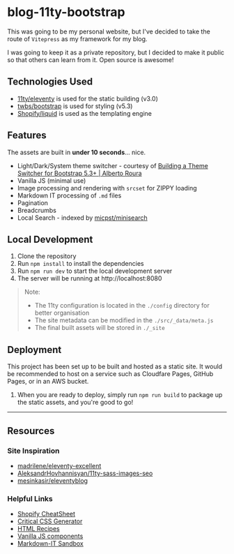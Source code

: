 # blog-11ty-bootstrap

This was going to be my personal website, but I've decided to take the route of `Vitepress` as my framework for my blog.

I was going to keep it as a private repository, but I decided to make it public so that others can learn from it. Open source is awesome!

## Technologies Used

- [11ty/eleventy](https://github.com/11ty/eleventy) is used for the static building (v3.0)
- [twbs/bootstrap](https://github.com/twbs/bootstrap) is used for styling (v5.3)
- [Shopify/liquid](https://github.com/Shopify/liquid) is used as the templating engine

## Features

The assets are built in **under 10 seconds**... nice.

- Light/Dark/System theme switcher - courtesy of [Building a Theme Switcher for Bootstrap 5.3+ | Alberto Roura](https://albertoroura.com/building-a-theme-switcher-for-bootstrap/)
- Vanilla JS (minimal use)
- Image processing and rendering with `srcset` for ZIPPY loading
- Markdown IT processing of `.md` files
- Pagination
- Breadcrumbs
- Local Search - indexed by [micpst/minisearch](https://github.com/micpst/minisearch)

## Local Development

1. Clone the repository
2. Run `npm install` to install the dependencies
3. Run `npm run dev` to start the local development server
4. The server will be running at http://localhost:8080

> Note:
> - The 11ty configuration is located in the `./config` directory for better organisation
> - The site metadata can be modified in the `./src/_data/meta.js`
> - The final built assets will be stored in `./_site`

## Deployment

This project has been set up to be built and hosted as a static site. It would be recommended to host on a service such as Cloudfare Pages, GitHub Pages, or in an AWS bucket.

1. When you are ready to deploy, simply run `npm run build` to package up the static assets, and you're good to go!

---

## Resources

### Site Inspiration

- [madrilene/eleventy-excellent](https://github.com/madrilene/eleventy-excellent)
- [AleksandrHovhannisyan/11ty-sass-images-seo](https://github.com/AleksandrHovhannisyan/11ty-sass-images-seo)
- [mesinkasir/eleventyblog](https://github.com/mesinkasir/eleventyblog)

### Helpful Links

- [Shopify CheatSheet](https://www.shopify.com/partners/shopify-cheat-sheet)
- [Critical CSS Generator](https://www.corewebvitals.io/tools/critical-css-generator)
- [HTML Recipes](https://htmlrecipes.dev)
- [Vanilla JS components](https://vanillalist.top)
- [Markdown-IT Sandbox](https://markdown-it.github.io)
